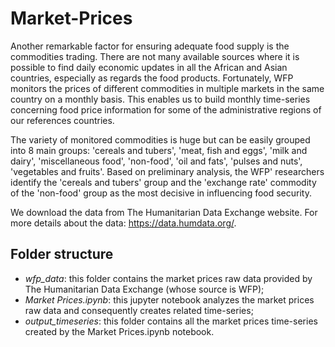 # Market-Prices

Another remarkable factor for ensuring adequate food supply is the commodities trading. There are not many available sources where it is possible to find daily economic updates in all the African and Asian countries, especially as regards the food products. Fortunately, WFP monitors the prices of different commodities in multiple markets in the same country on a monthly basis. This enables us to build monthly time-series concerning food price information for some of the administrative regions of our references countries.

The variety of monitored commodities is huge but can be easily grouped into 8 main groups: 'cereals and tubers', 'meat, fish and eggs', 'milk and dairy', 'miscellaneous food', 'non-food', 'oil and fats', 'pulses and nuts', 'vegetables and fruits'. Based on preliminary analysis, the WFP' researchers identify the 'cereals and tubers' group and the 'exchange rate' commodity of the 'non-food' group as the most decisive in influencing food security. 

We download the data from The Humanitarian Data Exchange website. For more details about the data: https://data.humdata.org/.

## Folder structure

- *wfp_data*: this folder contains the market prices raw data provided by The Humanitarian Data Exchange (whose source is WFP);
- *Market Prices.ipynb*: this jupyter notebook analyzes the market prices raw data and consequently creates related time-series;
- *output_timeseries*: this folder contains all the market prices time-series created by the Market Prices.ipynb notebook.



